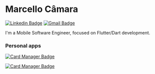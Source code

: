 # Marcello Câmara

[![Linkedin Badge](https://img.shields.io/badge/-LinkedIn-blue?style=flat-square&logo=Linkedin&logoColor=white&link=https://www.linkedin.com/in/marcellocamara/)](https://www.linkedin.com/in/marcellocamara/)
[![Gmail Badge](https://img.shields.io/badge/-Gmail-c14438?style=flat-square&logo=Gmail&logoColor=white&link=mailto:marcellocamara@id.uff.br)](mailto:marcellocamara@id.uff.br)

I'm a Mobile Software Engineer, focused on Flutter/Dart development.

### Personal apps

[![Card Manager Badge](https://img.shields.io/badge/android%20native-card%20manager-success)](https://play.google.com/store/apps/details?id=marcello.dev.cardmanager)

[![Card Manager Badge](https://img.shields.io/badge/flutter-card%20keeper-blue)](https://play.google.com/store/apps/details?id=marcello.dev.cardkeeper)
